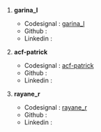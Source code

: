 1. **garina_l**
    - Codesignal : [garina_l](https://app.codesignal.com/profile/garina_l)
    - Github : 
    - Linkedin : 


2. **acf-patrick**
    - Codesignal : [acf-patrick](https://app.codesignal.com/profile/acf-patrick)
    - Github : 
    - Linkedin : 

3. **rayane_r**
    - Codesignal : [rayane_r](https://app.codesignal.com/profile/rayane_r)
    - Github : 
    - Linkedin :
